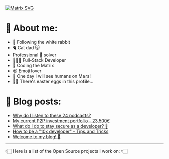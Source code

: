 <!--
Hi! This is an easter egg.
Congratulations you found the first one!
-->

[![Matrix SVG](https://raw.githubusercontent.com/rodrigograca31/rodrigograca31/master/matrix.svg)](https://www.youtube.com/watch?v=SDkAGkd4NLc)

<!-- # 👀 Hi stranger! 👋🏻 -->

# 🤔 About me:

- 🐇 Following the white rabbit
- 🐈 Cat dad 😻
- Professional 🐛 solver
- 👨🏻‍💻 Full-Stack Developer
- 💊 Coding the Matrix
- 😍 Emoji lover
- 🚀 One day I will see humans on Mars!
- 🐇🥚 There's easter eggs in this profile...

<!-- Watch this: https://www.youtube.com/watch?v=eC7xzavzEKY -->

# 📝 Blog posts:

<!-- BLOG-POST-LIST:START -->

- [Why do I listen to these 24 podcasts?](https://blog.rodrigograca.com/why-do-i-listen-to-these-podcasts/)
- [My current P2P investment portfolio - 23,500€](https://blog.rodrigograca.com/my-p2p-portfolio/)
- [What do I do to stay secure as a developer? 🤔](https://blog.rodrigograca.com/how-to-stay-secure-as-a-developer/)
- [How to be a "10x developer" - Tips and Tricks](https://blog.rodrigograca.com/how-to-be-a-10x-developer/)
- [Welcome to my blog! 🤗](https://blog.rodrigograca.com/initial-post/)
<!-- BLOG-POST-LIST:END -->

---

👇🏻 Here is a list of the Open Source projects I work on: 👇🏻
